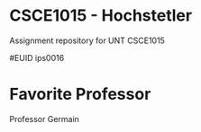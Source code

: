# CSCE1015 - Hochstetler
Assignment repository for UNT CSCE1015

#EUID
ips0016

# Favorite Professor 
Professor Germain
